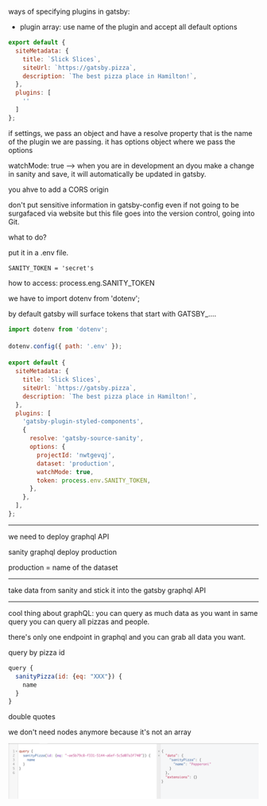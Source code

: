 ways of specifying plugins in gatsby:

- plugin array: use name of the plugin and accept all default options



```js
export default {
  siteMetadata: {
    title: `Slick Slices`,
    siteUrl: `https://gatsby.pizza`,
    description: `The best pizza place in Hamilton!`,
  },
  plugins: [
    ''
  ]
};
```

if settings, we pass an object and have a resolve property that is the name of the plugin we are passing. it has options object where we pass the options





watchMode: true --> when you are in development an dyou make a change in sanity and save, it will automatically be updated in gatsby. 





you ahve to add a CORS origin



don't put sensitive information in gatsby-config even if not going to be surgafaced via website but this file goes into the version control, going into Git. 

what to do?

put it in a .env file.

```
SANITY_TOKEN = 'secret's
```

how to access: process.eng.SANITY_TOKEN

we have to import dotenv from 'dotenv';

by default gatsby will surface tokens that start with GATSBY_....



```js
import dotenv from 'dotenv';

dotenv.config({ path: '.env' });

export default {
  siteMetadata: {
    title: `Slick Slices`,
    siteUrl: `https://gatsby.pizza`,
    description: `The best pizza place in Hamilton!`,
  },
  plugins: [
    'gatsby-plugin-styled-components',
    {
      resolve: 'gatsby-source-sanity',
      options: {
        projectId: 'nwtgevqj',
        dataset: 'production',
        watchMode: true,
        token: process.env.SANITY_TOKEN,
      },
    },
  ],
};

```





----



we need to deploy graphql API

 sanity graphql deploy production

production = name of the dataset





----

take data from sanity and stick it into the gatsby graphql API





----

cool thing about graphQL: you can query as much data as you want in same query you can query all pizzas and people.

there's only one endpoint in graphql and you can grab all data you want.





query by pizza id

```js
query {
  sanityPizza(id: {eq: "XXX"}) {
    name
  }
}
```

double quotes

we don't need nodes anymore because it's not an array

![image-20210712142618558](graphQL-introduction.assets/image-20210712142618558.png)
